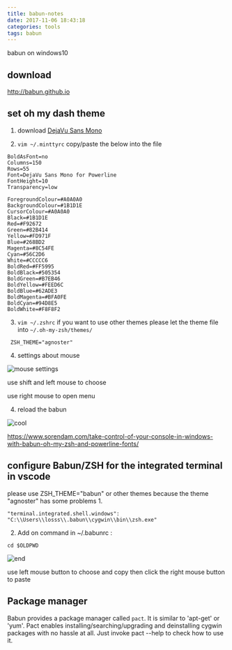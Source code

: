 ```yaml
---
title: babun-notes
date: 2017-11-06 18:43:18
categories: tools
tags: babun
---
```

babun on windows10
<!--more-->
## download
http://babun.github.io
## set oh my dash theme

1. download [DejaVu Sans Mono](https://github.com/powerline/fonts/blob/master/DejaVuSansMono/DejaVu%20Sans%20Mono%20for%20Powerline.ttf)

2. `vim ~/.minttyrc`  copy/paste the below into the file
```
BoldAsFont=no
Columns=150
Rows=55
Font=DejaVu Sans Mono for Powerline
FontHeight=10
Transparency=low

ForegroundColour=#A0A0A0
BackgroundColour=#1B1D1E
CursorColour=#A0A0A0
Black=#1B1D1E
Red=#F92672
Green=#82B414
Yellow=#FD971F
Blue=#268BD2
Magenta=#8C54FE
Cyan=#56C2D6
White=#CCCCC6
BoldRed=#FF5995
BoldBlack=#505354
BoldGreen=#B7EB46
BoldYellow=#FEED6C
BoldBlue=#62ADE3
BoldMagenta=#BFA0FE
BoldCyan=#94D8E5
BoldWhite=#F8F8F2
```

3. `vim ~/.zshrc`
if you want to use other themes please let the theme file into `~/.oh-my-zsh/themes/`
```
 ZSH_THEME="agnoster"
```
4. settings about mouse

![mouse settings](https://losssblog.oss-cn-hangzhou.aliyuncs.com/babun-notes/1.png?x-oss-process=style/blogimage)

use shift and left mouse to choose

use right mouse to open menu

4. reload the babun

![cool](https://losssblog.oss-cn-hangzhou.aliyuncs.com/babun-notes/2.png?x-oss-process=style/blogimage)

https://www.sorendam.com/take-control-of-your-console-in-windows-with-babun-oh-my-zsh-and-powerline-fonts/

## configure Babun/ZSH for the integrated terminal in vscode
please use ZSH_THEME="babun" or other themes because the theme "agnoster" has some problems
1.
```
"terminal.integrated.shell.windows": "C:\\Users\\losss\\.babun\\cygwin\\bin\\zsh.exe"
```
2. Add on command in ~/.babunrc :
```
cd $OLDPWD
```
![end](https://losssblog.oss-cn-hangzhou.aliyuncs.com/babun-notes/3.png?x-oss-process=style/blogimage)

use left mouse button to choose and copy then click the right mouse button to paste

## Package manager
Babun provides a package manager called `pact`. It is similar to 'apt-get' or 'yum'. Pact enables installing/searching/upgrading and deinstalling cygwin packages with no hassle at all. Just invoke pact --help to check how to use it.
